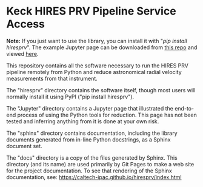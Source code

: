 # Keck HIRES PRV Pipeline Service Access

<b>Note:</b> If you just want to use the library, you can install it with "<i>pip install hiresprv</i>".
The example Jupyter page can be downloaded from [this repo](docs/tutorials/HIRES_PRV_Service.ipynb)
and viewed <a href="https://caltech-ipac.github.io/hiresprv/HIRES_PRV_Service.html">here</a>.

This repository contains all the software necessary to run the HIRES PRV pipeline remotely from Python
and reduce astronomical radial velocity measurements from that instrument.

The "hiresprv" directory contains the software itself, though most users will normally install it using
PyPI ("pip install hiresprv").

The "Jupyter" directory contains a Jupyter page that illustrated the end-to-end process of using the
Python tools for reduction.  This page has not been tested and inferring anything from it is done
at your own risk.

The "sphinx" directory contains documentation, including the library documents generated from in-line
Python docstrings, as a Sphinx document set.

The "docs" directory is a copy of the files generated by Sphinx.  This directory (and its name) are 
used primarily by Git Pages to make a web site for the project documentation.  To see that rendering
of the Sphinx documentation, see: https://caltech-ipac.github.io/hiresprv/index.html
